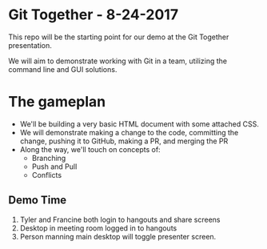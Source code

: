# Git Together - 8-24-2017

This repo will be the starting point for our demo at the Git Together presentation.

We will aim to demonstrate working with Git in a team, utilizing the command line
and GUI solutions.

# The gameplan

* We'll be building a very basic HTML document with some attached CSS.
* We will demonstrate making a change to the code, committing the change, pushing it to GitHub, making a PR, and merging the PR 
* Along the way, we'll touch on concepts of:
  * Branching
  * Push and Pull
  * Conflicts

## Demo Time
1. Tyler and Francine both login to hangouts and share screens
1. Desktop in meeting room logged in to hangouts
1. Person manning main desktop will toggle presenter screen.
